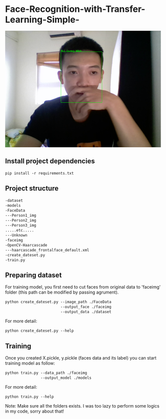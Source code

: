 # Face-Recognition-with-Transfer-Learning-Simple-


![alt text](https://github.com/MinhBuiQuang/Face-Recognition-with-Transfer-Learning-Simple-/blob/master/anh1.png?raw=true)
## Install project dependencies
```
pip install -r requirements.txt
```
## Project structure
```
-dataset
-models
-FaceData 
---Person1_img
---Person2_img
---Person3_img
.....etc.....
---Unknown
-faceimg
-OpenCV-Haarcascade
---haarcascade_frontalface_default.xml
-create_dateset.py
-train.py
```
## Preparing dataset
For training model, you first need to cut faces from original data to 'faceimg' folder (this path can be modified by passing agrument).
```
python create_dateset.py --image_path ./FaceData
                         --output_face ./faceimg
                         --output_data ./dataset
```
For more detail:
```
python create_dateset.py --help
```
## Training
Once you created X.pickle, y.pickle (faces data and its label) you can start training model as follow:
```
python train.py --data_path ./faceimg
                --output_model ./models                         
```
For more detail:
```
python train.py --help
```
Note: Make sure all the folders exists. I was too lazy to perform some logics in my code, sorry about that!
